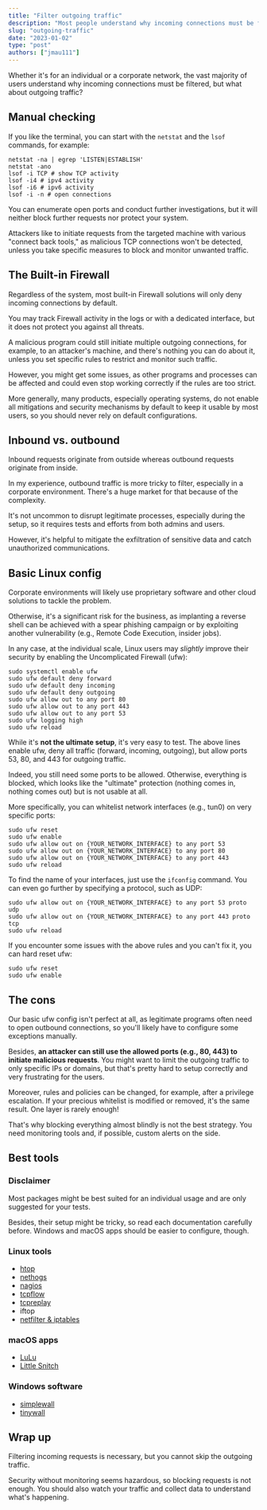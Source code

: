 ```yaml
---
title: "Filter outgoing traffic"
description: "Most people understand why incoming connections must be filtered, but what about outgoing traffic?"
slug: "outgoing-traffic"
date: "2023-01-02"
type: "post"
authors: ["jmau111"]
---
```


Whether it's for an individual or a corporate network, the vast majority of users understand why incoming connections must be filtered, but what about outgoing traffic?

Manual checking
--------

If you like the terminal, you can start with the `netstat` and the `lsof` commands, for example:

```
netstat -na | egrep 'LISTEN|ESTABLISH'
netstat -ano
lsof -i TCP # show TCP activity
lsof -i4 # ipv4 activity
lsof -i6 # ipv6 activity
lsof -i -n # open connections
```

You can enumerate open ports and conduct further investigations, but it will neither block further requests nor protect your system.

Attackers like to initiate requests from the targeted machine with various "connect back tools," as malicious TCP connections won't be detected, unless you take specific measures to block and monitor unwanted traffic.

The Built-in Firewall
--------

Regardless of the system, most built-in Firewall solutions will only deny incoming connections by default.

You may track Firewall activity in the logs or with a dedicated interface, but it does not protect you against all threats.

A malicious program could still initiate multiple outgoing connections, for example, to an attacker's machine, and there's nothing you can do about it, unless you set specific rules to restrict and monitor such traffic.

However, you might get some issues, as other programs and processes can be affected and could even stop working correctly if the rules are too strict.

More generally, many products, especially operating systems, do not enable all mitigations and security mechanisms by default to keep it usable by most users, so you should never rely on default configurations.

Inbound vs. outbound
--------

Inbound requests originate from outside whereas outbound requests originate from inside.

In my experience, outbound traffic is more tricky to filter, especially in a corporate environment. There's a huge market for that because of the complexity.

It's not uncommon to disrupt legitimate processes, especially during the setup, so it requires tests and efforts from both admins and users.

However, it's helpful to mitigate the exfiltration of sensitive data and catch unauthorized communications.

Basic Linux config
--------

Corporate environments will likely use proprietary software and other cloud solutions to tackle the 
problem. 

Otherwise, it's a significant risk for the business, as implanting a reverse shell can be achieved with a spear phishing campaign or by exploiting another vulnerability (e.g., Remote Code Execution, insider jobs).

In any case, at the individual scale, Linux users may _slightly_ improve their security by enabling the Uncomplicated Firewall (ufw):

```
sudo systemctl enable ufw
sudo ufw default deny forward
sudo ufw default deny incoming
sudo ufw default deny outgoing
sudo ufw allow out to any port 80
sudo ufw allow out to any port 443
sudo ufw allow out to any port 53
sudo ufw logging high
sudo ufw reload
```

While it's **not the ultimate setup**, it's very easy to test. The above lines enable ufw, deny all traffic (forward, incoming, outgoing), but allow ports 53, 80, and 443 for outgoing traffic.

Indeed, you still need some ports to be allowed. Otherwise, everything is blocked, which looks like the "ultimate" protection (nothing comes in, nothing comes out) but is not usable at all.

More specifically, you can whitelist network interfaces (e.g., tun0) on very specific ports:

```
sudo ufw reset
sudo ufw enable
sudo ufw allow out on {YOUR_NETWORK_INTERFACE} to any port 53
sudo ufw allow out on {YOUR_NETWORK_INTERFACE} to any port 80
sudo ufw allow out on {YOUR_NETWORK_INTERFACE} to any port 443
sudo ufw reload
```

To find the name of your interfaces, just use the `ifconfig` command. You can even go further by specifying a protocol, such as UDP:

```
sudo ufw allow out on {YOUR_NETWORK_INTERFACE} to any port 53 proto udp
sudo ufw allow out on {YOUR_NETWORK_INTERFACE} to any port 443 proto tcp
sudo ufw reload
```

If you encounter some issues with the above rules and you can't fix it, you can hard reset ufw:

```
sudo ufw reset
sudo ufw enable
````

The cons
--------

Our basic ufw config isn't perfect at all, as legitimate programs often need to open outbound connections, so you'll likely have to configure some exceptions manually.

Besides, **an attacker can still use the allowed ports (e.g., 80, 443) to initiate malicious requests**. You might want to limit the outgoing traffic to only specific IPs or domains, but that's pretty hard to setup correctly and very frustrating for the users.

Moreover, rules and policies can be changed, for example, after a privilege escalation. If your precious whitelist is modified or removed, it's the same result. One layer is rarely enough!

That's why blocking everything almost blindly is not the best strategy. You need monitoring tools and, if possible, custom alerts on the side.

Best tools
--------

### Disclaimer

Most packages might be best suited for an individual usage and are only suggested for your tests.

Besides, their setup might be tricky, so read each documentation carefully before. Windows and macOS apps should be easier to configure, though.

### Linux tools

* [htop](https://htop.dev/)
* [nethogs](https://github.com/raboof/nethogs)
* [nagios](https://www.nagios.org/)
* [tcpflow](https://github.com/simsong/tcpflow)
* [tcpreplay](https://github.com/appneta/tcpreplay)
* iftop
* [netfilter & iptables](https://www.netfilter.org/)

### macOS apps

* [LuLu](https://objective-see.com/products/lulu.html)
* [Little Snitch](https://www.obdev.at/products/littlesnitch/index.html)

### Windows software

* [simplewall](https://github.com/henrypp/simplewall)
* [tinywall](https://tinywall.pados.hu/download.php)

Wrap up
--------

Filtering incoming requests is necessary, but you cannot skip the outgoing traffic.

Security without monitoring seems hazardous, so blocking requests is not enough. You should also watch your traffic and collect data to understand what's happening.
